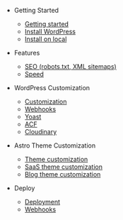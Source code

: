 - Getting Started

  - [Getting started](README.md 'How to get started with AstroWP')
  - [Install WordPress](install-wordpress.md 'How to install headless WordPress')
  - [Install on local](local-install.md 'How to install and clone AstroWP on your local machine')
  
- Features

  - [SEO (robots.txt, XML sitemaps)](seo.md)
  - [Speed](speed.md)

- WordPress Customization

   - [Customization](wordpress-customization.md)
   - [Webhooks](webhooks.md 'How to setup and customize Webhooks')
   - [Yoast](yoast.md 'How to customize the Yoast SEO WordPress plugin')
   - [ACF](acf.md 'How to customize the Advanced Custom Fields WordPress plugin')
   - [Cloudinary](cloudinary.md 'How to customize the Cloudinary WordPress plugin')

- Astro Theme Customization

  - [Theme customization](astro-theme.md 'How to configure and customize the Astro theme')
  - [SaaS theme customization](saas-theme.md 'How to configure and customize the AstroWP SaaS starter theme')
  - [Blog theme customization](blog-theme.md 'How to configure and customize the AstroWP Blog starter theme')

- Deploy

  - [Deployment](deploy.md 'How to deploy your AstroWP site')
  - [Webhooks](webhooks.md 'How to setup Webhooks to auto-deploy your site')
